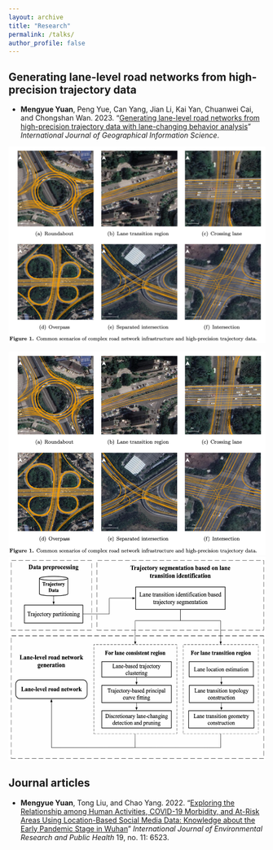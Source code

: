 ```yaml
---
layout: archive
title: "Research"
permalink: /talks/
author_profile: false
---
```



Generating lane-level road networks from high-precision trajectory data
------
- **Mengyue Yuan**, Peng Yue, Can Yang, Jian Li, Kai Yan, Chuanwei Cai, and Chongshan Wan. 2023. “[Generating lane-level road networks from high-precision trajectory data with lane-changing behavior analysis](https://www.tandfonline.com/journals/tgis20)” *International Journal of Geographical Information Science*.


![data](/images/1_data.png)

<img src="/images/1_data.png" alt="Image" style="height:400px;">
<img src="/images/1_workflow.png" alt="Image" style="height:400px;">


Journal articles
------
- **Mengyue Yuan**, Tong Liu, and Chao Yang. 2022. “[Exploring the Relationship among Human Activities, COVID-19 Morbidity, and At-Risk Areas Using Location-Based Social Media Data: Knowledge about the Early Pandemic Stage in Wuhan](https://www.mdpi.com/1660-4601/19/11/6523)” *International Journal of Environmental Research and Public Health* 19, no. 11: 6523.
